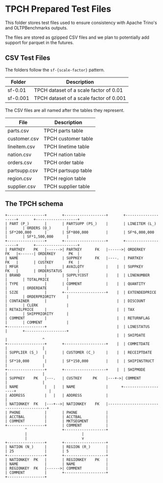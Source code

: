 # TPCH Prepared Test Files

This folder stores test files used to ensure consistency with Apache Trino's and
OLTPBenchmarks outputs.

The files are stored as gzipped CSV files and we plan to potentially add support
for parquet in the futures.

## CSV Test Files

The folders follow the `sf-{scale-factor}` pattern.

| Folder   | Description                             |
| -------- | --------------------------------------- |
| sf-0.01  | TPCH dataset of a scale factor of 0.01  |
| sf-0.001 | TPCH dataset of a scale factor of 0.001 |

The CSV files are all named after the tables they represent.

| File         | Description         |
| ------------ | ------------------- |
| parts.csv    | TPCH parts table    |
| customer.csv | TPCH customer table |
| lineitem.csv | TPCH linetime table |
| nation.csv   | TPCH nation table   |
| orders.csv   | TPCH order table    |
| partsupp.csv | TPCH partsupp table |
| region.csv   | TPCH region table   |
| supplier.csv | TPCH supplier table |

## The TPCH schema

```
+-----------------+       +-------------------+       +--------------------+       +-------------------+
| PART (P_)       |       | PARTSUPP (PS_)    |       | LINEITEM (L_)      |       | ORDERS (O_)       |
| SF*200,000      |       | SF*800,000        |       | SF*6,000,000       |       | SF*1,500,000      |
+-----------------+       +-------------------+       +--------------------+       +-------------------+
| PARTKEY    PK   |------>| PARTKEY      FK   |------>| ORDERKEY      FK   |<------| ORDERKEY      PK  |
| NAME            |       | SUPPKEY      FK   |----.  | PARTKEY       FK   |       | CUSTKEY       FK  |
| MFGR            |       | AVAILQTY          |    |  | SUPPKEY       FK   |       | ORDERSTATUS       |
| BRAND           |       | SUPPLYCOST        |    |  | LINENUMBER         |       | TOTALPRICE        |
| TYPE            |       | COMMENT           |    |  | QUANTITY           |       | ORDERDATE         |
| SIZE            |       +-------------------+    |  | EXTENDEDPRICE      |       | ORDERPRIORITY     |
| CONTAINER       |                                |  | DISCOUNT           |       | CLERK             |
| RETAILPRICE     |                                |  | TAX                |       | SHIPPRIORITY      |
| COMMENT         |                                |  | RETURNFLAG         |       | COMMENT           |
+-----------------+                                |  | LINESTATUS         |       +-------------------+
                                                   |  | SHIPDATE           |                ^
+-----------------+       +-------------------+    |  | COMMITDATE         |                |
| SUPPLIER (S_)   |       | CUSTOMER (C_)     |    |  | RECEIPTDATE        |                |
| SF*10,000       |       | SF*150,000        |    |  | SHIPINSTRUCT       |                |
+-----------------+       +-------------------+    |  | SHIPMODE           |                |
| SUPPKEY    PK   |---.   | CUSTKEY     PK    |---+->| COMMENT             |                |
| NAME            |   |   | NAME              |      +--------------------+               |
| ADDRESS         |   |   | ADDRESS           |                                           |
| NATIONKEY  FK   |---+-->| NATIONKEY    FK   |------------------------------------------+
| PHONE           |       | PHONE             |
| ACCTBAL         |       | ACCTBAL           |
| COMMENT         |       | MKTSEGMENT        |
+-----------------+       | COMMENT           |
         ^                +-------------------+
         |                         |
         |                         v
+-----------------+       +-------------------+
| NATION (N_)     |       | REGION (R_)       |
| 25              |       | 5                 |
+-----------------+       +-------------------+
| NATIONKEY  PK   |       | REGIONKEY    PK   |
| NAME            |       | NAME              |
| REGIONKEY  FK   |------>| COMMENT           |
| COMMENT         |       +-------------------+
+-----------------+
```
